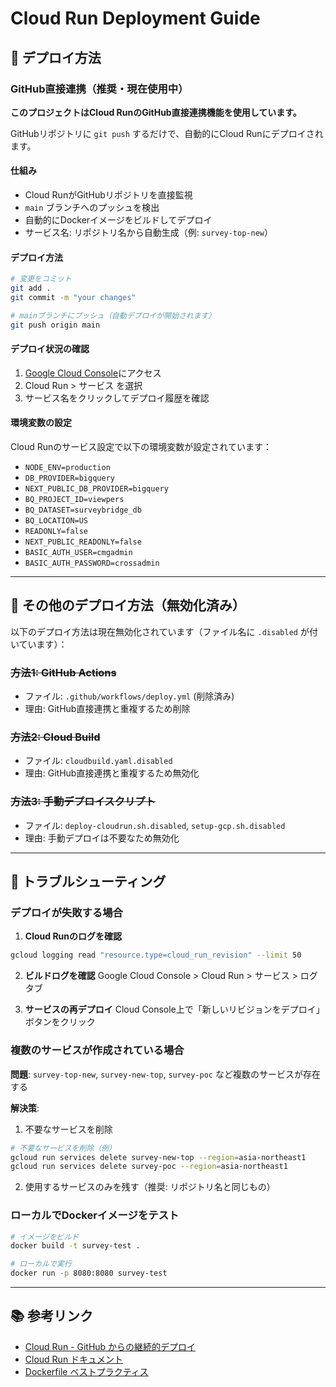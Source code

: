 # Cloud Run Deployment Guide

## 🚀 デプロイ方法

### GitHub直接連携（推奨・現在使用中）

**このプロジェクトはCloud RunのGitHub直接連携機能を使用しています。**

GitHubリポジトリに `git push` するだけで、自動的にCloud Runにデプロイされます。

#### 仕組み
- Cloud RunがGitHubリポジトリを直接監視
- `main` ブランチへのプッシュを検出
- 自動的にDockerイメージをビルドしてデプロイ
- サービス名: リポジトリ名から自動生成（例: `survey-top-new`）

#### デプロイ方法
```bash
# 変更をコミット
git add .
git commit -m "your changes"

# mainブランチにプッシュ（自動デプロイが開始されます）
git push origin main
```

#### デプロイ状況の確認
1. [Google Cloud Console](https://console.cloud.google.com/)にアクセス
2. Cloud Run > サービス を選択
3. サービス名をクリックしてデプロイ履歴を確認

#### 環境変数の設定
Cloud Runのサービス設定で以下の環境変数が設定されています：
- `NODE_ENV=production`
- `DB_PROVIDER=bigquery`
- `NEXT_PUBLIC_DB_PROVIDER=bigquery`
- `BQ_PROJECT_ID=viewpers`
- `BQ_DATASET=surveybridge_db`
- `BQ_LOCATION=US`
- `READONLY=false`
- `NEXT_PUBLIC_READONLY=false`
- `BASIC_AUTH_USER=cmgadmin`
- `BASIC_AUTH_PASSWORD=crossadmin`

---

## 📝 その他のデプロイ方法（無効化済み）

以下のデプロイ方法は現在無効化されています（ファイル名に `.disabled` が付いています）：

### ~~方法1: GitHub Actions~~
- ファイル: `.github/workflows/deploy.yml` (削除済み)
- 理由: GitHub直接連携と重複するため削除

### ~~方法2: Cloud Build~~
- ファイル: `cloudbuild.yaml.disabled`
- 理由: GitHub直接連携と重複するため無効化

### ~~方法3: 手動デプロイスクリプト~~
- ファイル: `deploy-cloudrun.sh.disabled`, `setup-gcp.sh.disabled`
- 理由: 手動デプロイは不要なため無効化

---

## 🔧 トラブルシューティング

### デプロイが失敗する場合

1. **Cloud Runのログを確認**
```bash
gcloud logging read "resource.type=cloud_run_revision" --limit 50
```

2. **ビルドログを確認**
Google Cloud Console > Cloud Run > サービス > ログタブ

3. **サービスの再デプロイ**
Cloud Console上で「新しいリビジョンをデプロイ」ボタンをクリック

### 複数のサービスが作成されている場合

**問題**: `survey-top-new`, `survey-new-top`, `survey-poc` など複数のサービスが存在する

**解決策**:
1. 不要なサービスを削除
```bash
# 不要なサービスを削除（例）
gcloud run services delete survey-new-top --region=asia-northeast1
gcloud run services delete survey-poc --region=asia-northeast1
```

2. 使用するサービスのみを残す（推奨: リポジトリ名と同じもの）

### ローカルでDockerイメージをテスト

```bash
# イメージをビルド
docker build -t survey-test .

# ローカルで実行
docker run -p 8080:8080 survey-test
```

---

## 📚 参考リンク

- [Cloud Run - GitHub からの継続的デプロイ](https://cloud.google.com/run/docs/continuous-deployment-with-cloud-build?hl=ja)
- [Cloud Run ドキュメント](https://cloud.google.com/run/docs?hl=ja)
- [Dockerfile ベストプラクティス](https://docs.docker.com/develop/dev-best-practices/)